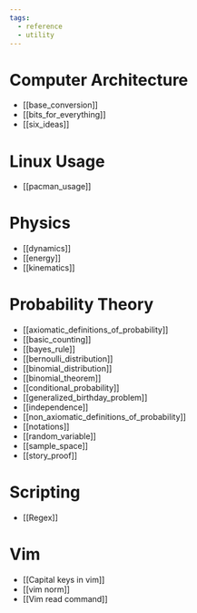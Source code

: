 ```yaml
---
tags:
  - reference
  - utility
---
```

# Computer Architecture
- [[base_conversion]]
- [[bits_for_everything]]
- [[six_ideas]]

# Linux Usage
- [[pacman_usage]]

# Physics
- [[dynamics]]
- [[energy]]
- [[kinematics]]

# Probability Theory 
- [[axiomatic_definitions_of_probability]]
- [[basic_counting]]
- [[bayes_rule]]
- [[bernoulli_distribution]]
- [[binomial_distribution]]
- [[binomial_theorem]]
- [[conditional_probability]]
- [[generalized_birthday_problem]]
- [[independence]]
- [[non_axiomatic_definitions_of_probability]]
- [[notations]]
- [[random_variable]]
- [[sample_space]]
- [[story_proof]]

# Scripting
- [[Regex]]

# Vim 
- [[Capital keys in vim]]
- [[vim norm]]
- [[Vim read command]]